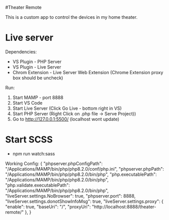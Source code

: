 #Theater Remote

This is a custom app to control the devices in my home theater.


# Live server
Dependencies:
- VS Plugin - PHP Server
- VS Plugin - Live Server
- Chrom Extension - Live Server Web Extension
    (Chrome Extension proxy box should be uncheck)

Run:
1. Start MAMP - port 8888
2. Start VS Code
3. Start Live Server (Click Go Live - bottom right in VS)
4. Start PHP Server (Right Click on .php file -> Serve Project))
5. Go to http://127.0.0.1:5500/ (localhost wont update)

# Start SCSS
- npm run watch:sass

Working Config:
{
    "phpserver.phpConfigPath": "/Applications/MAMP/bin/php/php8.2.0/conf/php.ini",
    "phpserver.phpPath": "/Applications/MAMP/bin/php/php8.2.0/bin/php",
    "php.executablePath": "/Applications/MAMP/bin/php/php8.2.0/bin/php",
    "php.validate.executablePath": "/Applications/MAMP/bin/php/php8.2.0/bin/php",
    "liveServer.settings.NoBrowser": true,
    "phpserver.port": 8888,
    "liveServer.settings.donotShowInfoMsg": true,
    "liveServer.settings.proxy": {
        "enable": true,
        "baseUri": "/", 
        "proxyUri": "http://localhost:8888/theater-remote/"
    },
}